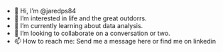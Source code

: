 - 👋 Hi, I’m @jaredps84
- 👀 I’m interested in life and the great outdorrs.
- 🌱 I’m currently learning about data analysis.
- 💞️ I’m looking to collaborate on a conversation or two.
- 📫 How to reach me: Send me a message here or find me on linkedin

<!---
jaredps84/jaredps84 is a ✨ special ✨ repository because its `README.md` (this file) appears on your GitHub profile.
You can click the Preview link to take a look at your changes.
--->
